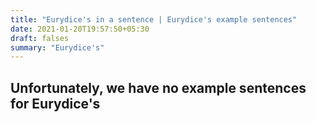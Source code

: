 ```yaml
---
title: "Eurydice's in a sentence | Eurydice's example sentences"
date: 2021-01-20T19:57:50+05:30
draft: falses
summary: "Eurydice's"
---
```

## Unfortunately, we have no example sentences for Eurydice's                 
